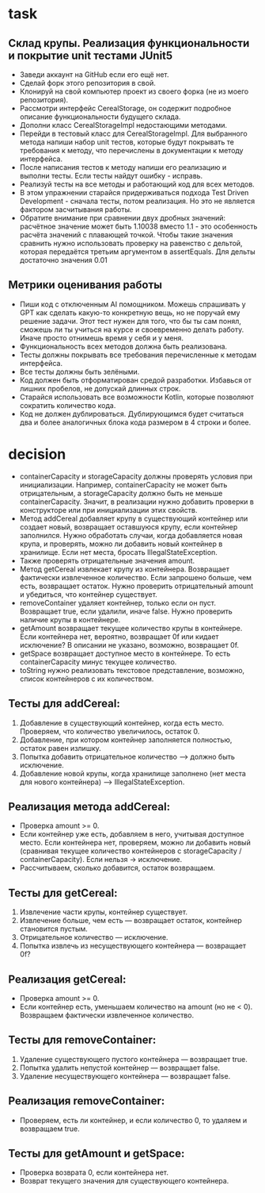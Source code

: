 # task
## Склад крупы. Реализация функциональности и покрытие unit тестами JUnit5
* Заведи аккаунт на GitHub если его ещё нет.
* Сделай форк этого репозитория в свой.
* Клонируй на свой компьютер проект из своего форка (не из моего репозитория).
* Рассмотри интерфейс CerealStorage, он содержит подробное описание функциональности будущего склада.
* Дополни класс CerealStorageImpl недостающими методами.
* Перейди в тестовый класс для CerealStorageImpl. Для выбранного метода напиши набор unit тестов, которые будут покрывать те требования к методу, что перечислены в документации к методу интерфейса.
* После написания тестов к методу напиши его реализацию и выполни тесты. Если тесты найдут ошибку - исправь.
* Реализуй тесты на все методы и работающий код для всех методов.
* В этом упражнении старайся придерживаться подхода Test Driven Development - сначала тесты, потом реализация. Но это не является фактором засчитывания работы.
* Обратите внимание при сравнении двух дробных значений: расчётное значение может быть 1.10038 вместо 1.1 - это особенность расчёта значений с плавающей точкой. Чтобы такие значения сравнить нужно использовать проверку на равенство с дельтой, которая передаётся третьим аргументом в assertEquals. Для дельты достаточно значения 0.01

## Метрики оценивания работы
* Пиши код с отключенным AI помощником. Можешь спрашивать у GPT как сделать какую-то конкретную вещь, но не поручай ему решение задачи. Этот тест нужен для того, что бы ты сам понял, сможешь ли ты учиться на курсе и своевременно делать работу. Иначе просто отнимешь время у себя и у меня.
* Функциональность всех методов должна быть реализована.
* Тесты должны покрывать все требования перечисленные к методам интерфейса.
* Все тесты должны быть зелёными.
* Код должен быть отформатирован средой разработки. Избавься от лишних пробелов, не допускай длинных строк.
* Старайся использовать все возможности Kotlin, которые позволяют сократить количество кода.
* Код не должен дублироваться. Дублирующимся будет считаться два и более аналогичных блока кода размером в 4 строки и более.

# decision
* containerCapacity и storageCapacity должны проверять условия при инициализации. Например, containerCapacity не может быть отрицательным, а storageCapacity должно быть не меньше containerCapacity. Значит, в реализации нужно добавить проверки в конструкторе или при инициализации этих свойств. 
* Метод addCereal добавляет крупу в существующий контейнер или создает новый, возвращает оставшуюся крупу, если контейнер заполнился. Нужно обработать случаи, когда добавляется новая крупа, и проверять, можно ли добавить новый контейнер в хранилище. Если нет места, бросать IllegalStateException. 
* Также проверять отрицательные значения amount. 
* Метод getCereal извлекает крупу из контейнера. Возвращает фактически извлеченное количество. Если запрошено больше, чем есть, возвращает остаток. Нужно проверить отрицательный amount и убедиться, что контейнер существует. 
* removeContainer удаляет контейнер, только если он пуст. Возвращает true, если удалили, иначе false. Нужно проверить наличие крупы в контейнере. 
* getAmount возвращает текущее количество крупы в контейнере. Если контейнера нет, вероятно, возвращает 0f или кидает исключение? В описании не указано, возможно, возвращает 0f. 
* getSpace возвращает доступное место в контейнере. То есть containerCapacity минус текущее количество. 
* toString нужно реализовать текстовое представление, возможно, список контейнеров с их количеством.

## Тесты для addCereal:
1. Добавление в существующий контейнер, когда есть место. Проверяем, что количество увеличилось, остаток 0.
2. Добавление, при котором контейнер заполняется полностью, остаток равен излишку.
3. Попытка добавить отрицательное количество —> должно быть исключение.
4. Добавление новой крупы, когда хранилище заполнено (нет места для нового контейнера) —> IllegalStateException.

## Реализация метода addCereal:
* Проверка amount >= 0.
* Если контейнер уже есть, добавляем в него, учитывая доступное место. Если контейнера нет, проверяем, можно ли добавить новый (сравнивая текущее количество контейнеров с storageCapacity / containerCapacity). Если нельзя -> исключение.
* Рассчитываем, сколько добавится, остаток возвращаем.

## Тесты для getCereal:
1. Извлечение части крупы, контейнер существует.
2. Извлечение больше, чем есть — возвращает остаток, контейнер становится пустым.
3. Отрицательное количество — исключение.
4. Попытка извлечь из несуществующего контейнера — возвращает 0f?

## Реализация getCereal:
* Проверка amount >= 0.
* Если контейнер есть, уменьшаем количество на amount (но не < 0). Возвращаем фактически извлеченное количество.

## Тесты для removeContainer:
1. Удаление существующего пустого контейнера — возвращает true.
2. Попытка удалить непустой контейнер — возвращает false.
3. Удаление несуществующего контейнера — возвращает false.

## Реализация removeContainer:
* Проверяем, есть ли контейнер, и если количество 0, то удаляем и возвращаем true.

## Тесты для getAmount и getSpace:
* Проверка возврата 0, если контейнера нет. 
* Возврат текущего значения для существующего контейнера.
